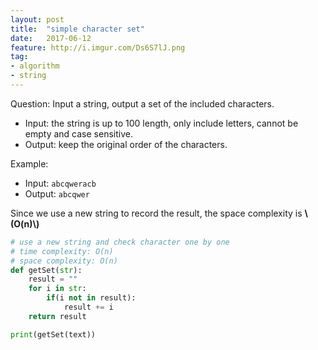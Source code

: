 ```yaml
---
layout: post
title:  "simple character set"
date:   2017-06-12
feature: http://i.imgur.com/Ds6S7lJ.png
tag:
- algorithm
- string
---
```

Question: Input a string, output a set of the included characters.
- Input: the string is up to 100 length, only include letters, cannot be empty and case sensitive.
- Output: keep the original order of the characters.

Example:
- Input: `abcqweracb`
- Output: `abcqwer`

Since we use a new string to record the result, the space complexity is __\\(O\(n\)\\)__
```python
# use a new string and check character one by one
# time complexity: O(n)
# space complexity: O(n)
def getSet(str):
	result = ""
	for i in str:
		if(i not in result):
			result += i
	return result

print(getSet(text))
```